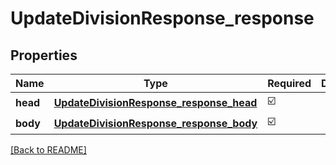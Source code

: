 # UpdateDivisionResponse_response
## Properties

| Name | Type | Required | Description |
| ------------- | ------------- | ------------- | ------------- |
| **head** | [**UpdateDivisionResponse_response_head**](UpdateDivisionResponse_response_head.md) | ☑️ |  |
| **body** | [**UpdateDivisionResponse_response_body**](UpdateDivisionResponse_response_body.md) | ☑️ |  |

[[Back to README]](../../../../README.md)
